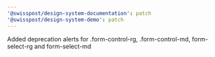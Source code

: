 ```yaml
---
'@swisspost/design-system-documentation': patch
'@swisspost/design-system-demo': patch
---
```


Added deprecation alerts for .form-control-rg, .form-control-md, form-select-rg and form-select-md
